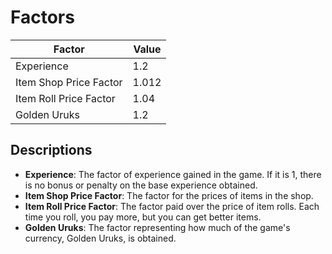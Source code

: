 # Factors

| Factor                  | Value        |
|-------------------------|--------------|
| Experience              | 1.2  |
| Item Shop Price Factor  | 1.012  |
| Item Roll Price Factor  | 1.04  |
| Golden Uruks            | 1.2  |

## Descriptions

- **Experience**: The factor of experience gained in the game. If it is 1, there is no bonus or penalty on the base experience obtained.
- **Item Shop Price Factor**: The factor for the prices of items in the shop.
- **Item Roll Price Factor**: The factor paid over the price of item rolls. Each time you roll, you pay more, but you can get better items.
- **Golden Uruks**: The factor representing how much of the game's currency, Golden Uruks, is obtained.
